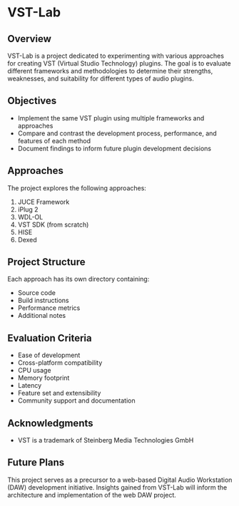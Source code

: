 # VST-Lab

## Overview
VST-Lab is a project dedicated to experimenting with various approaches for creating VST (Virtual Studio Technology) plugins. The goal is to evaluate different frameworks and methodologies to determine their strengths, weaknesses, and suitability for different types of audio plugins.

## Objectives
- Implement the same VST plugin using multiple frameworks and approaches
- Compare and contrast the development process, performance, and features of each method
- Document findings to inform future plugin development decisions

## Approaches
The project explores the following approaches:

1. JUCE Framework
2. iPlug 2
3. WDL-OL
4. VST SDK (from scratch)
5. HISE
6. Dexed

## Project Structure
Each approach has its own directory containing:
- Source code
- Build instructions
- Performance metrics
- Additional notes

## Evaluation Criteria
- Ease of development
- Cross-platform compatibility
- CPU usage
- Memory footprint
- Latency
- Feature set and extensibility
- Community support and documentation

## Acknowledgments
- VST is a trademark of Steinberg Media Technologies GmbH

## Future Plans
This project serves as a precursor to a web-based Digital Audio Workstation (DAW) development initiative. Insights gained from VST-Lab will inform the architecture and implementation of the web DAW project.

